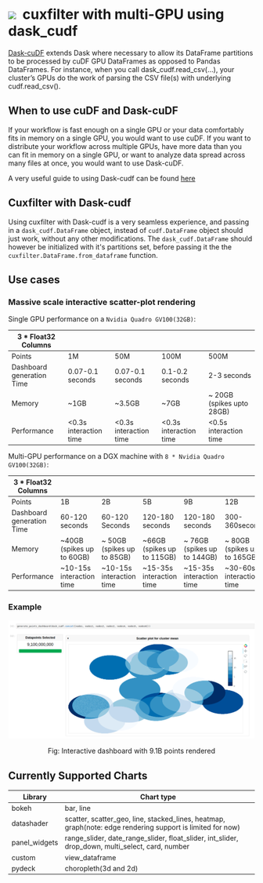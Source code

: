 # <div align="left"><img src="https://rapids.ai/assets/images/rapids_logo.png" width="90px"/>&nbsp; cuxfilter with multi-GPU using dask_cudf

[Dask-cuDF](https://github.com/rapidsai/cudf/tree/main/python/dask_cudf) extends Dask where necessary to allow its DataFrame partitions to be processed by cuDF GPU DataFrames as opposed to Pandas DataFrames. For instance, when you call dask_cudf.read_csv(…), your cluster’s GPUs do the work of parsing the CSV file(s) with underlying cudf.read_csv().

## When to use cuDF and Dask-cuDF

If your workflow is fast enough on a single GPU or your data comfortably fits in memory on a single GPU, you would want to use cuDF. If you want to distribute your workflow across multiple GPUs, have more data than you can fit in memory on a single GPU, or want to analyze data spread across many files at once, you would want to use Dask-cuDF.

A very useful guide to using Dask-cudf can be found [here](https://docs.rapids.ai/api/cudf/stable/user_guide/10min.html)

## Cuxfilter with Dask-cudf

Using cuxfilter with Dask-cudf is a very seamless experience, and passing in a `dask_cudf.DataFrame` object, instead of `cudf.DataFrame` object should just work, without any other modifications. The `dask_cudf.DataFrame` should however be initialized with it's partitions set, before passing it the the `cuxfilter.DataFrame.from_dataframe` function.

## Use cases

### Massive scale interactive scatter-plot rendering

Single GPU performance on a `Nvidia Quadro GV100(32GB)`:

| 3 * Float32 Columns |      |        |      |                           |
|------------------------------------|------|--------|------|---------------------------|
| Points                             | 1M   | 50M    | 100M | 500M                      |
| Dashboard generation Time         | 0.07-0.1 seconds            | 0.07-0.1 seconds             | 0.1-0.2 seconds            | 2-3 seconds             |
| Memory                             | ~1GB | ~3.5GB | ~7GB | ~ 20GB (spikes upto 28GB) |
| Performance                       | <0.3s interaction time  | <0.3s interaction time   | <0.3s interaction time   | <0.5s interaction time    |

Multi-GPU performance on a DGX machine with `8 * Nvidia Quadro GV100(32GB)`:

| 3 * Float32 Columns |                           |                            |                            |                             |                             |
|-----------------------------------|---------------------------|----------------------------|----------------------------|-----------------------------|-----------------------------|
| Points                            | 1B                        | 2B                         | 5B                         | 9B                          | 12B                         |
| Dashboard generation Time         | 60-120 seconds            | 60-120 Seconds             | 120-180 seconds            | 120-180 seconds             | 300-360seconds              |
| Memory                            | ~40GB (spikes up to 60GB) | ~ 50GB (spikes up to 85GB) | ~66GB (spikes up to 115GB) | ~ 76GB (spikes up to 144GB) | ~ 80GB (spikes up to 165GB) |
| Performance                       | ~10-15s interaction time  | ~10-15s interaction time   | ~15-35s interaction time   | ~15-35s interaction time    | ~30-60s interaction time    |

### Example

![example dashboard with 9.1B points](../../docs/_images/9-2Bpoints.png)
<p align = "center">
Fig: Interactive dashboard with 9.1B points rendered
</p>

## Currently Supported Charts

| Library  | Chart type |
| ------------- | ------------- |
| bokeh  | bar, line  |
| datashader  | scatter, scatter_geo, line, stacked_lines, heatmap, graph(note: edge rendering support is limited for now) |
| panel_widgets  | range_slider, date_range_slider, float_slider, int_slider, drop_down, multi_select, card, number  |
| custom    | view_dataframe |
| pydeck    | choropleth(3d and 2d)   |
